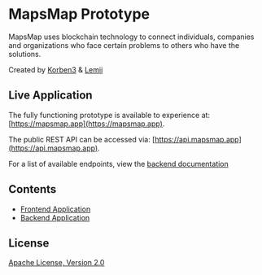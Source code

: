 # MapsMap Prototype

MapsMap uses blockchain technology to connect individuals, companies and organizations who face certain problems to others who have the solutions.

Created by [Korben3](https://github.com/Korben3) & [Lemii](https://github.com/Lemii)

## Live Application

The fully functioning prototype is available to experience at: [https://mapsmap.app](https://mapsmap.app).

The public REST API can be accessed via: [https://api.mapsmap.app](https://api.mapsmap.app).

For a list of available endpoints, view the [backend documentation](./backend/README.md#API%20Endpoints)

## Contents

- [Frontend Application](./frontend/README.md)
- [Backend Application](./backend/README.md)

## License

[Apache License, Version 2.0](LICENSE)
